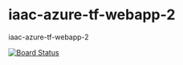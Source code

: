 # iaac-azure-tf-webapp-2
iaac-azure-tf-webapp-2


[![Board Status](https://dev.azure.com/fpittelodevops/f7c7aaed-4abf-4196-92f2-29b20d952ed3/ac4fc57b-e61a-44a8-a99d-efa1cca33724/_apis/work/boardbadge/96a18d29-7179-4115-89bc-6bb1dde6a499)](https://dev.azure.com/fpittelodevops/f7c7aaed-4abf-4196-92f2-29b20d952ed3/_boards/board/t/ac4fc57b-e61a-44a8-a99d-efa1cca33724/Microsoft.RequirementCategory/)
